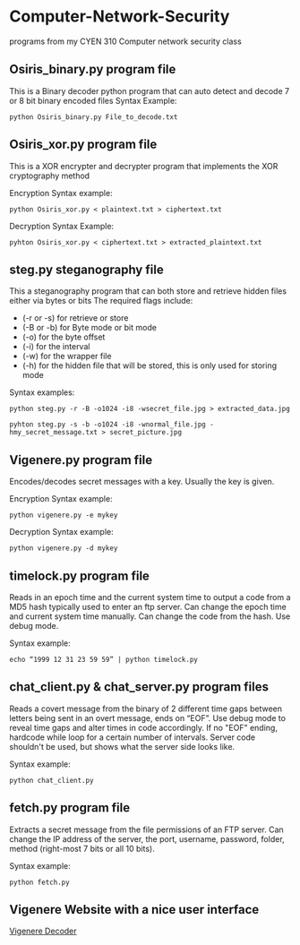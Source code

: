 # Computer-Network-Security
programs from my CYEN 310 Computer network security class

## Osiris_binary.py program file
This is a Binary decoder python program that can auto detect and decode 7 or 8 bit binary encoded files
Syntax Example:
```
python Osiris_binary.py File_to_decode.txt
```
## Osiris_xor.py program file
This is a XOR encrypter and decrypter program that implements the XOR cryptography method

Encryption Syntax example:
```
python Osiris_xor.py < plaintext.txt > ciphertext.txt
```
Decryption Syntax Example:
```
pyhton Osiris_xor.py < ciphertext.txt > extracted_plaintext.txt
```
## steg.py steganography file
This a steganography program that can both store and retrieve hidden files either via bytes or bits
The required flags include: 
- (-r or -s) for retrieve or store
- (-B or -b) for Byte mode or bit mode
- (-o) for the byte offset
- (-i) for the interval
- (-w) for the wrapper file
- (-h) for the hidden file that will be stored, this is only used for storing mode

Syntax examples:
```
python steg.py -r -B -o1024 -i8 -wsecret_file.jpg > extracted_data.jpg

pyhton steg.py -s -b -o1024 -i8 -wnormal_file.jpg -hmy_secret_message.txt > secret_picture.jpg

```
## Vigenere.py program file
Encodes/decodes secret messages with a key. Usually the key is given.

Encryption Syntax example:
```
python vigenere.py -e mykey
```
Decryption Syntax example:
```
python vigenere.py -d mykey
```
## timelock.py program file
Reads in an epoch time and the current system time to output a code from a MD5 hash typically used to enter an ftp server.
Can change the epoch time and current system time manually. Can change the code from the hash. Use debug mode.

Syntax example:
```
echo “1999 12 31 23 59 59” | python timelock.py
```
## chat_client.py & chat_server.py program files
Reads a covert message from the binary of 2 different time gaps between letters being sent in an overt message, ends on “EOF”.
Use debug mode to reveal time gaps and alter times in code accordingly. If no "EOF" ending, hardcode while loop for a certain number of intervals.
Server code shouldn't be used, but shows what the server side looks like.

Syntax example:
```
python chat_client.py
```
## fetch.py program file
Extracts a secret message from the file permissions of an FTP server. Can change the IP address of the server, the port, username, password, folder, method (right-most 7 bits or all 10 bits).

Syntax example:
```
python fetch.py
```
## Vigenere Website with a nice user interface
[Vigenere Decoder](https://www.dcode.fr/vigenere-cipher)
